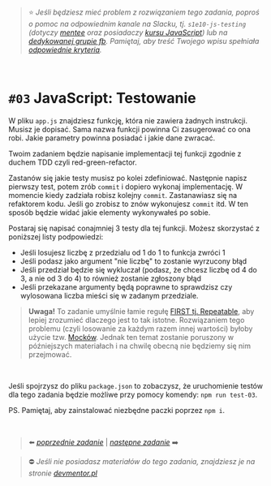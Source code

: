 > :star: *Jeśli będziesz mieć problem z rozwiązaniem tego zadania, poproś o pomoc na odpowiednim kanale na Slacku, tj. `s1e10-js-testing` (dotyczy [mentee](https://devmentor.pl/mentoring-javascript/) oraz posiadaczy [kursu JavaScript](https://devmentor.pl/p/javascript-for-beginners/)) lub na [dedykowanej grupie fb](https://www.facebook.com/groups/155234921740033). Pamiętaj, aby treść Twojego wpisu spełniała [odpowiednie kryteria](https://devmentor.pl/jak-prosic-o-pomoc/).*

&nbsp;

# `#03` JavaScript: Testowanie


W pliku `app.js` znajdziesz funkcję, która nie zawiera żadnych instrukcji. Musisz je dopisać. Sama nazwa funkcji powinna Ci zasugerować co ona robi. Jakie parametry powinna posiadać i jakie dane zwracać.

Twoim zadaniem będzie napisanie implementacji tej funkcji zgodnie z duchem TDD czyli red-green-refactor.

Zastanów się jakie testy musisz po kolei zdefiniować. Następnie napisz pierwszy test, potem zrób `commit` i dopiero wykonaj implementację. W momencie kiedy zadziała robisz kolejny `commit`. Zastanawiasz się na refaktorem kodu. Jeśli go zrobisz to znów wykonujesz `commit` itd. W ten sposób będzie widać jakie elementy wykonywałeś po sobie.

Postaraj się napisać conajmniej 3 testy dla tej funkcji. Możesz skorzystać z poniższej listy podpowiedzi:
- Jeśli losujesz liczbę z przedzialu od 1 do 1 to funkcja zwróci 1
- Jeśli podasz jako argument "nie liczbę" to zostanie wyrzucony błąd
- Jeśli przedział będzie się wykluczał (podasz, że chcesz liczbę od 4 do 3, a nie od 3 do 4) to również zostanie zgłoszony błąd
- Jeśli przekazane argumenty będą poprawne to sprawdzisz czy wylosowana liczba mieści się w zadanym przedziale.

> **Uwaga!** To zadanie umyślnie łamie regułę [FIRST tj. Repeatable](https://devszczepaniak.pl/testy-jednostkowe-first/), aby lepiej zrozumieć dlaczego jest to tak istotne. Rozwiązaniem tego problemu (czyli losowanie za każdym razem innej wartości) byłoby użycie tzw. [Mocków](https://devenv.pl/jest-sposoby-mockowania/). Jednak ten temat zostanie poruszony w późniejszych materiałach i na chwilę obecną nie będziemy się nim przejmować.

&nbsp;

Jeśli spojrzysz do pliku `package.json` to zobaczysz, że uruchomienie testów dla tego zadania będzie możliwe przy pomocy komendy: `npm run test-03`.

PS. Pamiętaj, aby zainstalować niezbędne paczki poprzez `npm i`.


&nbsp;

> :arrow_left: [*poprzednie zadanie*](./../02) | [*następne zadanie*](./../04) :arrow_right:

> :no_entry: *Jeśli nie posiadasz materiałów do tego zadania, znajdziesz je na stronie [devmentor.pl](https://devmentor.pl/p/js-basics/)*
